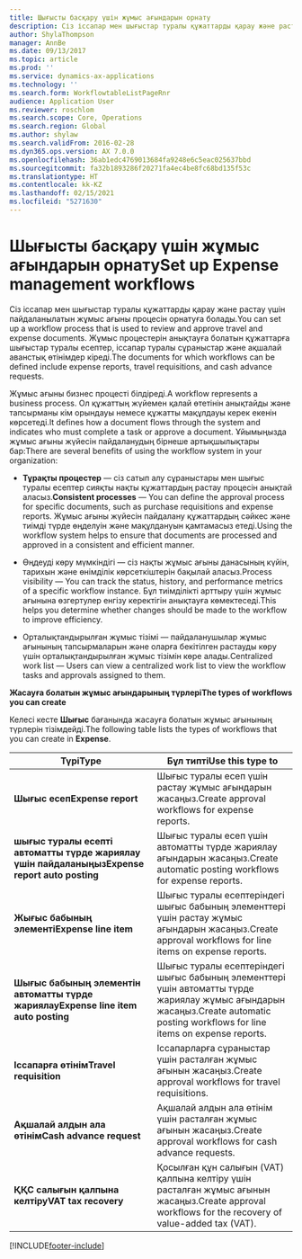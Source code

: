 ```yaml
---
title: Шығысты басқару үшін жұмыс ағындарын орнату
description: Сіз іссапар мен шығыстар туралы құжаттарды қарау және растау үшін жұмыс ағыны процесін орнатуға болады.
author: ShylaThompson
manager: AnnBe
ms.date: 09/13/2017
ms.topic: article
ms.prod: ''
ms.service: dynamics-ax-applications
ms.technology: ''
ms.search.form: WorkflowtableListPageRnr
audience: Application User
ms.reviewer: roschlom
ms.search.scope: Core, Operations
ms.search.region: Global
ms.author: shylaw
ms.search.validFrom: 2016-02-28
ms.dyn365.ops.version: AX 7.0.0
ms.openlocfilehash: 36ab1edc4769013684fa9248e6c5eac025637bbd
ms.sourcegitcommit: fa32b1893286f20271fa4ec4be8fc68bd135f53c
ms.translationtype: HT
ms.contentlocale: kk-KZ
ms.lasthandoff: 02/15/2021
ms.locfileid: "5271630"
---
```

# <a name="set-up-expense-management-workflows"></a><span data-ttu-id="a4d33-103">Шығысты басқару үшін жұмыс ағындарын орнату</span><span class="sxs-lookup"><span data-stu-id="a4d33-103">Set up Expense management workflows</span></span>

<span data-ttu-id="a4d33-104">Сіз іссапар мен шығыстар туралы құжаттарды қарау және растау үшін пайдаланылатын жұмыс ағыны процесін орнатуға болады.</span><span class="sxs-lookup"><span data-stu-id="a4d33-104">You can set up a workflow process that is used to review and approve travel and expense documents.</span></span> <span data-ttu-id="a4d33-105">Жұмыс процестерін анықтауға болатын құжаттарға шығыстар туралы есептер, іссапар туралы сұраныстар және ақшалай аванстық өтінімдер кіреді.</span><span class="sxs-lookup"><span data-stu-id="a4d33-105">The documents for which workflows can be defined include expense reports, travel requisitions, and cash advance requests.</span></span>

<span data-ttu-id="a4d33-106">Жұмыс ағыны бизнес процесті білдіреді.</span><span class="sxs-lookup"><span data-stu-id="a4d33-106">A workflow represents a business process.</span></span> <span data-ttu-id="a4d33-107">Ол құжаттың жүйемен қалай өтетінін анықтайды және тапсырманы кім орындауы немесе құжатты мақұлдауы керек екенін көрсетеді.</span><span class="sxs-lookup"><span data-stu-id="a4d33-107">It defines how a document flows through the system and indicates who must complete a task or approve a document.</span></span> <span data-ttu-id="a4d33-108">Ұйымыңызда жұмыс ағыны жүйесін пайдаланудың бірнеше артықшылықтары бар:</span><span class="sxs-lookup"><span data-stu-id="a4d33-108">There are several benefits of using the workflow system in your organization:</span></span>

-   <span data-ttu-id="a4d33-109">**Тұрақты процестер** — сіз сатып алу сұраныстары мен шығыс туралы есептер сияқты нақты құжаттардың растау процесін анықтай аласыз.</span><span class="sxs-lookup"><span data-stu-id="a4d33-109">**Consistent processes** — You can define the approval process for specific documents, such as purchase requisitions and expense reports.</span></span> <span data-ttu-id="a4d33-110">Жұмыс ағыны жүйесін пайдалану құжаттардың сәйкес және тиімді түрде өңделуін және мақұлдануын қамтамасыз етеді.</span><span class="sxs-lookup"><span data-stu-id="a4d33-110">Using the workflow system helps to ensure that documents are processed and approved in a consistent and efficient manner.</span></span>

-   <span data-ttu-id="a4d33-111">Өңдеуді көру мүмкіндігі — сіз нақты жұмыс ағыны данасының күйін, тарихын және өнімділік көрсеткіштерін бақылай аласыз.</span><span class="sxs-lookup"><span data-stu-id="a4d33-111">Process visibility — You can track the status, history, and performance metrics of a specific workflow instance.</span></span> <span data-ttu-id="a4d33-112">Бұл тиімділікті арттыру үшін жұмыс ағынына өзгертулер енгізу керектігін анықтауға көмектеседі.</span><span class="sxs-lookup"><span data-stu-id="a4d33-112">This helps you determine whether changes should be made to the workflow to improve efficiency.</span></span>

-   <span data-ttu-id="a4d33-113">Орталықтандырылған жұмыс тізімі — пайдаланушылар жұмыс ағынының тапсырмаларын және оларға бекітілген растауды көру үшін орталықтандырылған жұмыс тізімін көре алады.</span><span class="sxs-lookup"><span data-stu-id="a4d33-113">Centralized work list — Users can view a centralized work list to view the workflow tasks and approvals assigned to them.</span></span> 

<span data-ttu-id="a4d33-114">**Жасауға болатын жұмыс ағындарының түрлері**</span><span class="sxs-lookup"><span data-stu-id="a4d33-114">**The types of workflows you can create**</span></span>

<span data-ttu-id="a4d33-115">Келесі кесте **Шығыс** бағанында жасауға болатын жұмыс ағынының түрлерін тізімдейді.</span><span class="sxs-lookup"><span data-stu-id="a4d33-115">The following table lists the types of workflows that you can create in **Expense**.</span></span>


|              <span data-ttu-id="a4d33-116"><strong>Түрі</strong></span><span class="sxs-lookup"><span data-stu-id="a4d33-116"><strong>Type</strong></span></span>              |                   <span data-ttu-id="a4d33-117"><strong>Бұл типті</strong></span><span class="sxs-lookup"><span data-stu-id="a4d33-117"><strong>Use this type to</strong></span></span>                   |
|-------------------------------------------------|-----------------------------------------------------------------------|
|         <span data-ttu-id="a4d33-118"><strong>Шығыс есеп</strong></span><span class="sxs-lookup"><span data-stu-id="a4d33-118"><strong>Expense report</strong></span></span>         |            <span data-ttu-id="a4d33-119">Шығыс туралы есеп үшін растау жұмыс ағындарын жасаңыз.</span><span class="sxs-lookup"><span data-stu-id="a4d33-119">Create approval workflows for expense reports.</span></span>             |
|  <span data-ttu-id="a4d33-120"><strong>шығыс туралы есепті автоматты түрде жариялау үшін пайдаланыңыз</strong></span><span class="sxs-lookup"><span data-stu-id="a4d33-120"><strong>Expense report auto posting</strong></span></span>   |        <span data-ttu-id="a4d33-121">Шығыс туралы есеп үшін автоматты түрде жариялау ағындарын жасаңыз.</span><span class="sxs-lookup"><span data-stu-id="a4d33-121">Create automatic posting workflows for expense reports.</span></span>        |
|       <span data-ttu-id="a4d33-122"><strong>Жығыс бабының элементі</strong></span><span class="sxs-lookup"><span data-stu-id="a4d33-122"><strong>Expense line item</strong></span></span>        |     <span data-ttu-id="a4d33-123">Шығыс туралы есептеріндегі шығыс бабының элементтері үшін растау жұмыс ағындарын жасаңыз.</span><span class="sxs-lookup"><span data-stu-id="a4d33-123">Create approval workflows for line items on expense reports.</span></span>      |
| <span data-ttu-id="a4d33-124"><strong>Шығыс бабының элементін автоматты түрде жариялау</strong></span><span class="sxs-lookup"><span data-stu-id="a4d33-124"><strong>Expense line item auto posting</strong></span></span> | <span data-ttu-id="a4d33-125">Шығыс туралы есептеріндегі шығыс бабының элементтері үшін автоматты түрде жариялау жұмыс ағындарын жасаңыз.</span><span class="sxs-lookup"><span data-stu-id="a4d33-125">Create automatic posting workflows for line items on expense reports.</span></span> |
|       <span data-ttu-id="a4d33-126"><strong>Іссапарға өтінім</strong></span><span class="sxs-lookup"><span data-stu-id="a4d33-126"><strong>Travel requisition</strong></span></span>       |          <span data-ttu-id="a4d33-127">Іссапарларға сұраныстар үшін расталған жұмыс ағынын жасаңыз.</span><span class="sxs-lookup"><span data-stu-id="a4d33-127">Create approval workflows for travel requisitions.</span></span>           |
|      <span data-ttu-id="a4d33-128"><strong>Ақшалай алдын ала өтінім</strong></span><span class="sxs-lookup"><span data-stu-id="a4d33-128"><strong>Cash advance request</strong></span></span>      |         <span data-ttu-id="a4d33-129">Ақшалай алдын ала өтінім үшін расталған жұмыс ағынын жасаңыз.</span><span class="sxs-lookup"><span data-stu-id="a4d33-129">Create approval workflows for cash advance requests.</span></span>          |
|        <span data-ttu-id="a4d33-130"><strong>ҚҚС салығын қалпына келтіру</strong></span><span class="sxs-lookup"><span data-stu-id="a4d33-130"><strong>VAT tax recovery</strong></span></span>        | <span data-ttu-id="a4d33-131">Қосылған құн салығын (VAT) қалпына келтіру үшін расталған жұмыс ағынын жасаңыз.</span><span class="sxs-lookup"><span data-stu-id="a4d33-131">Create approval workflows for the recovery of value-added tax (VAT).</span></span>  |



[!INCLUDE[footer-include](../includes/footer-banner.md)]